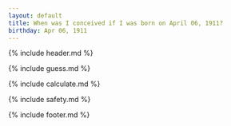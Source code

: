 ```yaml
---
layout: default
title: When was I conceived if I was born on April 06, 1911?
birthday: Apr 06, 1911
---
```


{% include header.md %}

{% include guess.md %}

{% include calculate.md %}

{% include safety.md %}

{% include footer.md %}



